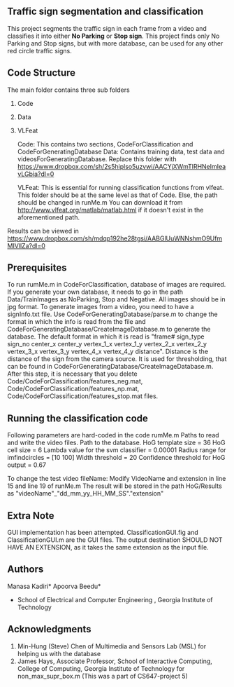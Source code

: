 Traffic sign segmentation and classification
------------------------------------------------------------------------------------------------------------------------------------------------
This project segments the traffic sign in each frame from a video and classifies it into either **No Parking** or **Stop sign**.
This project finds only No Parking and Stop signs, but with more database, can be used for any other red circle traffic signs.

Code Structure
------------------------------------------------------------------------------------------------------------------------------------------------
The main folder contains three sub folders
1. Code
2. Data
3. VLFeat

	Code: This contains two sections, CodeForClassification and CodeForGeneratingDatabase
	Data: Contains training data, test data and videosForGeneratingDatabase. 
		Replace this folder with https://www.dropbox.com/sh/2s5hiplso5uzvwi/AACYjXWmTlRHNeImIeavLGbia?dl=0

	VLFeat: This is essential for running classification functions from vlfeat. 
			This folder should be at the same level as that of Code. Else, the path should be changed in runMe.m 
			You can download it from http://www.vlfeat.org/matlab/matlab.html if it doesn't exist in the aforementioned path.
			

Results can be viewed in https://www.dropbox.com/sh/mdqp192he28tgsi/AABGlUuWNNshmO9UfmMIVllZa?dl=0

Prerequisites
------------------------------------------------------------------------------------------------------------------------------------------------
To run rumMe.m in CodeForClassification, database of images are required. If you generate your own database, it needs to go in the path Data/TrainImages as NoParking, Stop and Negative. All images should be in jpg format.
To generate images from a video, you need to have a signInfo.txt file. Use CodeForGeneratingDatabase/parse.m to change the format in which the info is read from the file and CodeForGeneratingDatabase/CreateImageDatabase.m to generate the database.
The default format in which it is read is "frame# sign_type sign_no center_x center_y vertex_1_x vertex_1_y vertex_2_x vertex_2_y vertex_3_x vertex_3_y vertex_4_x vertex_4_y distance". 
Distance is the distance of the sign from the camera source. It is used for thresholding, that can be found in CodeForGeneratingDatabase/CreateImageDatabase.m.
After this step, it is necessary that you delete Code/CodeForClassification/features_neg.mat, Code/CodeForClassification/features_np.mat, Code/CodeForClassification/features_stop.mat files.

Running the classification code
-------------------------------------------------------------------------------------------------------------------------------------------------
Following parameters are hard-coded in the code
rumMe.m
Paths to read and write the video files.
Path to the database.
HoG template size = 36
HoG cell size = 6
Lambda value for the svm classifier = 0.00001
Radius range for imfindcircles = [10 100]
Width threshold = 20
Confidence threshold for HoG output = 0.67

To change the test video fileName:
Modify VideoName and extension in line 15 and line 19 of runMe.m
The result will be stored in the path HoG/Results as "videoName"_"dd_mm_yy_HH_MM_SS"."extension"


Extra Note
---------------------------------------------------------------------------------------------------------------------------------------------------
GUI implementation has been attempted.
ClassificationGUI.fig and ClassificationGUI.m  are the GUI files. 
The output destination SHOULD NOT HAVE AN EXTENSION, as it takes the same extension as the input file.

Authors
---------------------------------------------------------------------------------------------------------------------------------------------------
Manasa Kadiri*
Apoorva Beedu*
* School of Electrical and Computer Engineering , Georgia Institute of Technology

Acknowledgments
--------------------------------------------------------------
1. Min-Hung (Steve) Chen of Multimedia and Sensors Lab (MSL) for helping us with the database
2. James Hays, Associate Professor, School of Interactive Computing, College of Computing, Georgia Institute of Technology for non_max_supr_box.m (This was a part of CS647-project 5)
 

